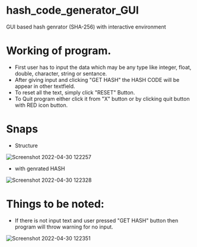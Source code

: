 # hash_code_generator_GUI
GUI based hash genrator (SHA-256) with interactive environment

# Working of program.
* First user has to input the data which may be any type like integer, float, double, character, string or sentance.
* After giving input and clicking "GET HASH" the HASH CODE will be appear in other textfield.
* To reset all the text, simply click "RESET" Button.
* To Quit program either click it from "X" button or by clicking quit button with RED icon button.

# Snaps

* Structure

![Screenshot 2022-04-30 122257](https://user-images.githubusercontent.com/78251168/166095519-1c75617c-277d-458b-a6a7-4dfad20d3842.png)


* with genrated HASH

![Screenshot 2022-04-30 122328](https://user-images.githubusercontent.com/78251168/166095534-601783f2-36ed-4413-a360-e6c1d69ce8f8.png)



# Things to be noted: 
* If there is not input text and user pressed "GET HASH" button then program will throw warning for no input.

![Screenshot 2022-04-30 122351](https://user-images.githubusercontent.com/78251168/166095541-d92a4bee-b49c-4d14-9c42-c7d35eb4bc77.png)

